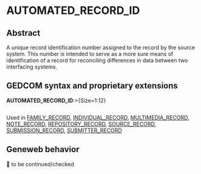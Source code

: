 ﻿# AUTOMATED_RECORD_ID
## Abstract
A unique record identification number assigned to the record by the source system.  This number is
intended to serve as a more sure means of identification of a record for reconciling differences in data
between two interfacing systems.


## GEDCOM syntax and proprietary extensions

**AUTOMATED_RECORD_ID**:={Size=1:12}
<pre>
</pre>
Used in <a href=Ged.FAMILY_RECORD.md>FAMILY_RECORD</a>, <a href=Ged.INDIVIDUAL_RECORD.md>INDIVIDUAL_RECORD</a>, <a href=Ged.MULTIMEDIA_RECORD.md>MULTIMEDIA_RECORD</a>, <a href=Ged.NOTE_RECORD.md>NOTE_RECORD</a>, <a href=Ged.REPOSITORY_RECORD.md>REPOSITORY_RECORD</a>, <a href=Ged.SOURCE_RECORD.md>SOURCE_RECORD</a>, <a href=Ged.SUBMISSION_RECORD.md>SUBMISSION_RECORD</a>, <a href=Ged.SUBMITTER_RECORD.md>SUBMITTER_RECORD</a><br />


## Geneweb behavior



🚧 to be continued/checked

